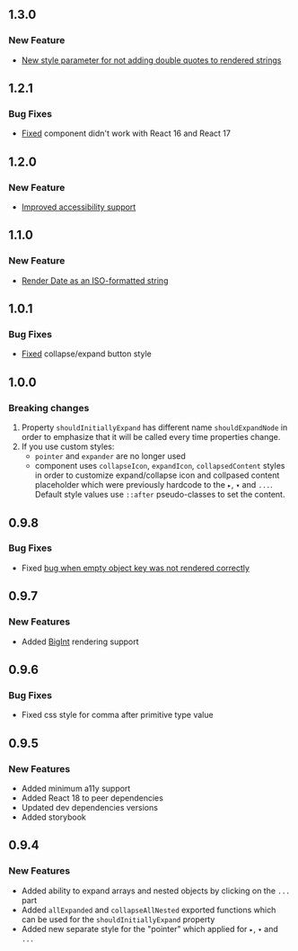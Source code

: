 ## 1.3.0

### New Feature

- [New style parameter for not adding double quotes to rendered strings](https://github.com/AnyRoad/react-json-view-lite/issues/22)

## 1.2.1

### Bug Fixes

- [Fixed](https://github.com/AnyRoad/react-json-view-lite/issues/20) component didn't work with React 16 and React 17

## 1.2.0

### New Feature

- [Improved accessibility support](https://github.com/AnyRoad/react-json-view-lite/pull/16)

## 1.1.0

### New Feature

- [Render Date as an ISO-formatted string](https://github.com/AnyRoad/react-json-view-lite/pull/13)

## 1.0.1

### Bug Fixes

- [Fixed](https://github.com/AnyRoad/react-json-view-lite/pull/14) collapse/expand button style

## 1.0.0

### Breaking changes

1. Property `shouldInitiallyExpand` has different name `shouldExpandNode` in order to emphasize that it will be called every time properties change.
2. If you use custom styles:
   - `pointer` and `expander` are no longer used
   - component uses `collapseIcon`, `expandIcon`, `collapsedContent` styles in order to customize expand/collapse icon and collpased content placeholder which were previously hardcode to the `▸`, `▾` and `...`.
     Default style values use `::after` pseudo-classes to set the content.

## 0.9.8

### Bug Fixes

- Fixed [bug when empty object key was not rendered correctly](https://github.com/AnyRoad/react-json-view-lite/issues/9)

## 0.9.7

### New Features

- Added [BigInt](https://developer.mozilla.org/en-US/docs/Web/JavaScript/Reference/Global_Objects/BigInt) rendering support

## 0.9.6

### Bug Fixes

- Fixed css style for comma after primitive type value

## 0.9.5

### New Features

- Added minimum a11y support
- Added React 18 to peer dependencies
- Updated dev dependencies versions
- Added storybook

## 0.9.4

### New Features

- Added ability to expand arrays and nested objects by clicking on the `...` part
- Added `allExpanded` and `collapseAllNested` exported functions which can be used for the `shouldInitiallyExpand` property
- Added new separate style for the "pointer" which applied for `▸`, `▾` and `...`
